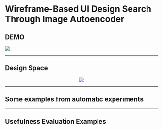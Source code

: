 Wireframe-Based UI Design Search Through Image Autoencoder
============================================================

## DEMO
[![](http://img.youtube.com/vi/StTKtI2s5IA/1.jpg)](https://youtu.be/StTKtI2s5IA "UI Design Search Demo")

----------
## Design Space
<p align="center"><img src="https://github.com/fsewae/fse_wae/blob/master/database_img/DesignSpace.png"></p>

----------
## Some examples from automatic experiments


----------
## Usefulness Evaluation Examples
